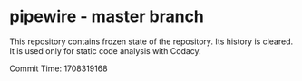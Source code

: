 # pipewire - master branch

This repository contains frozen state of the repository.
Its history is cleared. It is used only for static code
analysis with Codacy.

Commit Time: 1708319168